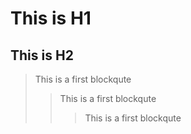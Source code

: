 This is H1
==========
This is H2
----------
> This is a first blockqute
> > This is a first blockqute
> > > This is a first blockqute
